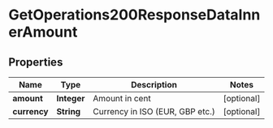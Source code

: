 

# GetOperations200ResponseDataInnerAmount


## Properties

| Name | Type | Description | Notes |
|------------ | ------------- | ------------- | -------------|
|**amount** | **Integer** | Amount in cent |  [optional] |
|**currency** | **String** | Currency in ISO (EUR, GBP etc.) |  [optional] |



